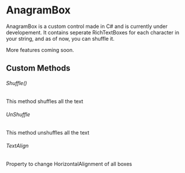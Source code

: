 # AnagramBox
AnagramBox is a custom control made in C# and is currently under developement. It contains seperate RichTextBoxes for each character in your string, and as of now, you can shuffle it. 

More features coming soon.

## Custom Methods
###### Shuffle()
This method shuffles all the text

###### UnShuffle
This method unshuffles all the text

###### TextAlign
Property to change HorizontalAlignment of all boxes

